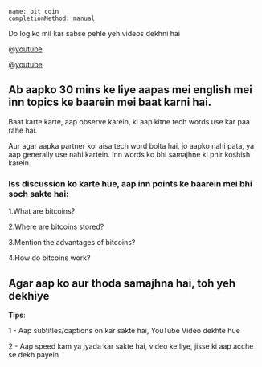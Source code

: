 ```ngMeta
name: bit coin
completionMethod: manual
```

Do log ko mil kar sabse pehle yeh videos dekhni hai

@[youtube](Um63OQz3bjo&t=1s)


@[youtube](Um63OQz3bjo&t=1s)




## Ab aapko 30 mins ke liye aapas mei english mei inn topics ke baarein mei baat karni hai.

Baat karte karte, aap observe karein, ki aap kitne tech words use kar paa rahe hai.


Aur agar aapka partner koi aisa tech word bolta hai, jo aapko nahi pata, ya aap generally use nahi kartein. Inn words ko bhi samajhne ki phir koshish karein.


### Iss discussion ko karte hue, aap inn points ke baarein mei bhi soch sakte hai:


1.What are bitcoins?


2.Where are bitcoins stored?


3.Mention the advantages of bitcoins?


4.How do bitcoins work?



## Agar aap ko aur thoda samajhna hai, toh yeh dekhiye

**Tips**:

1 - Aap subtitles/captions on kar sakte hai, YouTube Video dekhte hue


2 - Aap speed kam ya jyada kar sakte hai, video ke liye, jisse ki aap acche se dekh payein
 
